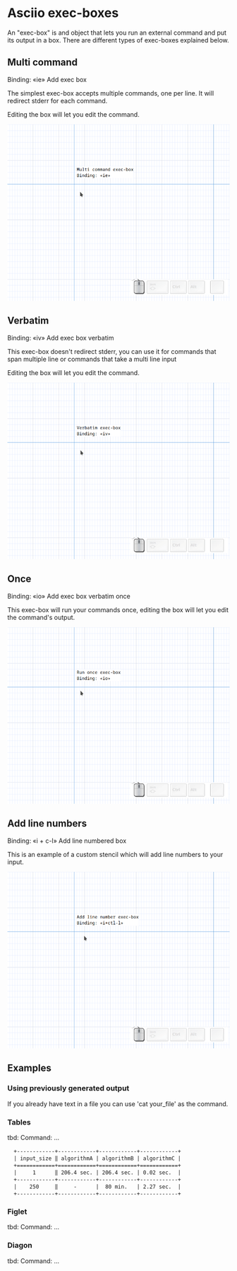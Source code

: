 # Asciio exec-boxes

An "exec-box" is and object that lets you run an external command and put its output in a box. There are different types of exec-boxes explained below.

## Multi command

Binding: «ie» Add exec box              

The simplest exec-box accepts multiple commands, one per line. It will redirect stderr for each command.

Editing the box will let you edit the command.

![ie](ie.gif)

## Verbatim 

Binding: «iv» Add exec box verbatim     

This exec-box doesn't redirect stderr, you can use it for commands that span multiple line or commands that take a multi line input

Editing the box will let you edit the command.

![iv](iv.gif)

## Once

Binding: «io» Add exec box verbatim once

This exec-box will run your commands once, editing the box will let you edit the command's output.

![io](io.gif)

## Add line numbers

Binding: «i + c-l» Add line numbered box     

This is an example of a custom stencil which will add line numbers to your input.

![il](il.gif)

## Examples

### Using previously generated output

If you already have text in a file you can use 'cat your_file' as the command.

### Tables

tbd: Command: ...

      +------------+------------+------------+------------+
      | input_size ‖ algorithmA | algorithmB | algorithmC |
      +============+============+============+============+
      |     1      ‖ 206.4 sec. | 206.4 sec. | 0.02 sec.  |
      +------------+------------+------------+------------+
      |    250     ‖     -      |  80 min.   | 2.27 sec.  |
      +------------+------------+------------+------------+

### Figlet

tbd: Command: ...


### Diagon

tbd: Command: ...
